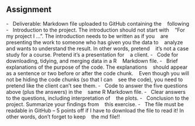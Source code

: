 Assignment
----------

-   Deliverable: Markdown file uploaded to GitHub containing the    
    following
-   Introduction to the project. The introduction should not start with    
    “For my project I …”. The introduction needs to be written as if you    
    are presenting the work to someone who has given you the data to    
    analyze and wants to understand the result. In other words, pretend    
    it’s not a case study for a course. Pretend it’s a presentation for    
    a client.
-   Code for downloading, tidying, and merging data in a R    
    Markdown file.
-   Brief explanations of the purpose of the code. The explanations    
    should appear as a sentence or two before or after the code chunk.    
    Even though you will not be hiding the code chunks (so that I can    
    see the code), you need to pretend like the client can’t see them.
-   Code to answer the five questions above (plus the answers) in the    same R Markdown file.
-   Clear answers to the questions, including interpretation of    the plots.
-   Conclusion to the project. Summarize your findings from    
    this exercise.
-   The file must be readable in GitHub – 5 points off if I have to 
    download the file to read it! In other words, don’t forget to keep    the md file!!
